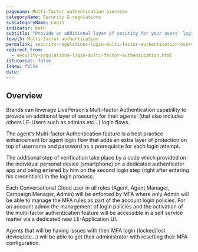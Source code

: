```yaml
---
pagename: Multi-factor authentication overview
categoryName: Security & regulations
subCategoryName: Login
indicator: both
subtitle: "Provide an additional layer of security for your users' login flows"
level3: Multi-factor authentication
permalink: security-regulations-login-multi-factor-authentication-overview.html
redirect_from:
  - security-regulations-login-multi-factor-authentication.html
isTutorial: false
isNew: false
date:
---
```

## Overview

Brands can leverage LivePerson’s Multi-factor Authentication capability to provide an additional layer of security for their agents’ (that also includes others LE-Users such as admins etc...) login flows.

The agent’s Multi-factor Authentication feature is a best practice enhancement for agent login flow that adds an extra layer of protection on top of username and password as a prerequisite for each login attempt.

The additional step of verification take place by a code which provided on the individual personal device (smartphone) on a dedicated authenticator app and being entered by him on the second login step (right after entering his credentials) in the login process.

Each Conversational Cloud user in all roles (Agent, Agent Manager, Campaign Manager, Admin) will be enforced by MFA where only Admin will be able to manage the MFA rules as part of the account login policies.
For an account admin the management of login policies and the activation of the multi-factor authentication feature will be accessible in a self service matter via a dedicated new LE-Application UI.

Agents that will be having issues with their MFA login (locked/lost device/etc…) will be able to get their administrator with resetting their MFA configuration.
